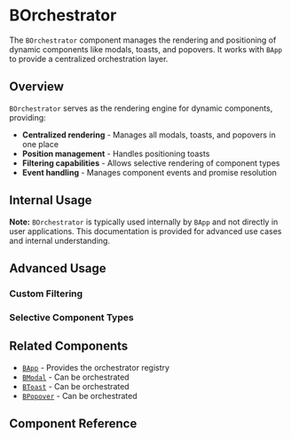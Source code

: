 # BOrchestrator

<PageHeader>

The `BOrchestrator` component manages the rendering and positioning of dynamic components like modals, toasts, and popovers. It works with `BApp` to provide a centralized orchestration layer.

</PageHeader>

## Overview

`BOrchestrator` serves as the rendering engine for dynamic components, providing:

- **Centralized rendering** - Manages all modals, toasts, and popovers in one place
- **Position management** - Handles positioning toasts
- **Filtering capabilities** - Allows selective rendering of component types
- **Event handling** - Manages component events and promise resolution

## Internal Usage

<HighlightCard type="info">

**Note:** `BOrchestrator` is typically used internally by `BApp` and not directly in user applications. This documentation is provided for advanced use cases and internal understanding.

</HighlightCard>

<HighlightCard>
<template #html>

```vue
<template>
  <BOrchestrator append-toast />
</template>

<script setup lang="ts">
import {BOrchestrator} from 'bootstrap-vue-next'
</script>
```

</template>
</HighlightCard>

## Advanced Usage

### Custom Filtering

<HighlightCard>
<template #html>

```vue
<template>
  <BOrchestrator :filter="customFilter" />
</template>

<script setup lang="ts">
import {BOrchestrator} from 'bootstrap-vue-next'
import type {OrchestratorArrayValue} from 'bootstrap-vue-next'

const customFilter = (item: OrchestratorArrayValue) => {
  // Only show high-priority items
  return item.options?.priority === 'high'
}
</script>
```

</template>
</HighlightCard>

### Selective Component Types

<HighlightCard>
<template #html>

```vue
<template>
  <!-- Only render toasts, no modals or popovers -->
  <BOrchestrator no-modals no-popovers />
</template>
```

</template>
</HighlightCard>

## Related Components

- [`BApp`](/docs/components/app) - Provides the orchestrator registry
- [`BModal`](/docs/components/modal) - Can be orchestrated
- [`BToast`](/docs/components/toast) - Can be orchestrated
- [`BPopover`](/docs/components/popover) - Can be orchestrated

## Component Reference

<ComponentReference :data="data" />

<script setup lang="ts">
import {data} from '../../data/components/orchestrator.data'
</script>
